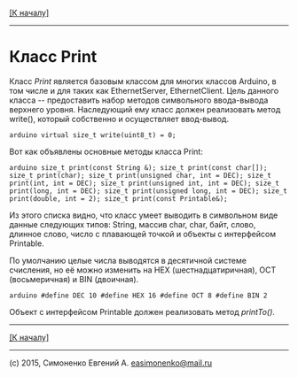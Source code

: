 [\[К началу\]](/readme.markdown)

---

# Класс Print

Класс _Print_ является базовым классом для многих классов Arduino, в том числе
и для таких как EthernetServer, EthernetClient. Цель данного класса -- предоставить
набор методов символьного ввода-вывода верхнего уровня. Наследующий ему класс
должен реализовать метод write(), который собственно и осуществляет ввод-вывод.

` arduino
	virtual size_t write(uint8_t) = 0;
`

Вот как объявлены основные методы класса Print:

` arduino
	size_t print(const String &);
    size_t print(const char[]);
    size_t print(char);
    size_t print(unsigned char, int = DEC);
    size_t print(int, int = DEC);
    size_t print(unsigned int, int = DEC);
    size_t print(long, int = DEC);
    size_t print(unsigned long, int = DEC);
    size_t print(double, int = 2);
    size_t print(const Printable&);
`

Из этого списка видно, что класс умеет выводить в символьном виде данные следующих
типов: String, массив char, char, байт, слово, длинное слово, число с плавающей точкой
и объекты с интерфейсом Printable.

По умолчанию целые числа выводятся в десятичной системе счисления, но её можно изменить на
HEX (шестнадцатиричная), OCT (восьмеричная) и BIN (двоичная).

` arduino
	#define DEC 10
	#define HEX 16
	#define OCT 8
	#define BIN 2
`

Объект с интерфейсом Printable должен реализовать метод _printTo()_.

---

[\[К началу\]](/readme.markdown)

---

(c) 2015, Симоненко Евгений А. <easimonenko@mail.ru>
